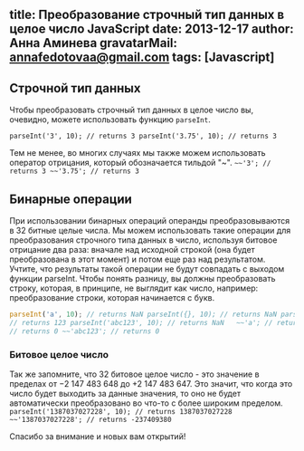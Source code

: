 title: Преобразование строчный тип данных в целое число JavaScript
date: 2013-12-17
author: Анна Аминева
gravatarMail: annafedotovaa@gmail.com
tags: [Javascript]
---
## Строчной тип данных
Чтобы преобразовать строчный тип данных в целое число вы, очевидно, можете использовать функцию `parseInt`.

`parseInt('3', 10); // returns 3 parseInt('3.75', 10); // returns 3 `

Тем не менее, во многих случаях мы также можем использовать оператор отрицания, который обозначается тильдой "~".
`~~'3'; // returns 3 ~~'3.75'; // returns 3 `

## Бинарные операции
При использовании бинарных операций операнды преобразовываются в 32 битные целые числа. Мы можем использовать такие операции для преобразования строчного типа данных в число, используя битовое отрицание два раза: вначале над исходной строкой (она будет преобразована в этот момент) и потом еще раз над результатом.
Учтите, что результаты такой операции не будут совпадать с выходом функции parseInt. Чтобы понять разницу, вы должны преобразовать строку, которая, в принципе, не выглядит как число, например: преобразование строки, которая начинается с букв.

```javascript
parseInt('a', 10); // returns NaN parseInt({}, 10); // returns NaN parseInt('123abc', 10); 
// returns 123 parseInt('abc123', 10); // returns NaN   ~~'a'; // returns 0 ~~{}; // returns 0 ~~'123abc'; 
// returns 0 ~~'abc123'; // returns 0 
```

### Битовое целое число
Так же запомните, что 32 битовое целое число - это значение в пределах от −2 147 483 648 до +2 147 483 647. Это значит, что когда это число будет выходить за данные значения, то оно не будет автоматически преобразовано во что-то с более широким пределом. 
`parseInt('1387037027228', 10); // returns 1387037027228 ~~'1387037027228'; // returns -237409380` 

Спасибо за внимание и новых вам открытий!

